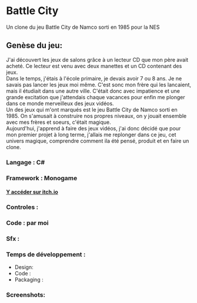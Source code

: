 # Battle City

Un clone du jeu Battle City de Namco sorti en 1985 pour la NES


## Genèse du jeu:
J'ai découvert les jeux de salons grâce à un lecteur CD que mon père avait acheté. Ce lecteur est venu avec deux manettes et un CD contenant des jeux.  
Dans le temps, j'étais à l'école primaire, je devais avoir 7 ou 8 ans. Je ne savais pas lancer les jeux moi même. C'est sonc mon frère qui les lancaient, mais il étudiait dans une autre ville. C'était donc avec impatience et une grande excitation que j'attendais chaque vacances pour enfin me plonger dans ce monde merveilleux des jeux vidéos.  
Un des jeux qui m'ont marqués est le jeu Battle City de Namco sorti en 1985. On s'amusait à construire nos propres niveaux, on y jouait ensemble avec mes frères et soeurs, c'était magique.  
Aujourd'hui, j'apprend à faire des jeux vidéos, j'ai donc décidé que pour mon premier projet à long terme, j'allais me replonger dans ce jeu, cet univers magique, comprendre comment ila été pensé, produit et en faire un clone.


### Langage : C#

### Framework : Monogame

#### [Y accéder sur itch.io](https://senor16.itch.io/battle-city)

### Controles :


### Code : par moi

### Sfx :

### Temps de développement :
- Design:
- Code :
- Packaging : 

### Screenshots:

